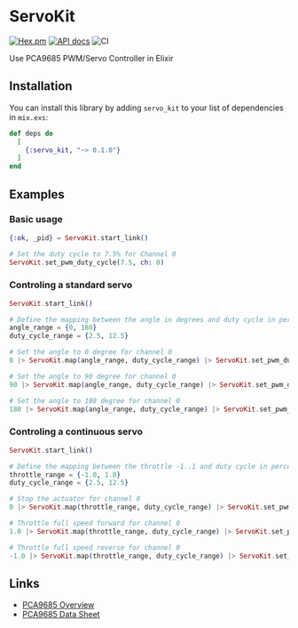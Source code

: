 # ServoKit

[![Hex.pm](https://img.shields.io/hexpm/v/servo_kit.svg)](https://hex.pm/packages/servo_kit)
[![API docs](https://img.shields.io/hexpm/v/servo_kit.svg?label=docs)](https://hexdocs.pm/servo_kit)
![CI](https://github.com/mnishiguchi/pca9685/workflows/CI/badge.svg)

Use PCA9685 PWM/Servo Controller in Elixir

## Installation

You can install this library by adding `servo_kit` to your list of dependencies in `mix.exs`:

```elixir
def deps do
  [
    {:servo_kit, "~> 0.1.0"}
  ]
end
```

## Examples

### Basic usage

```elixir
{:ok, _pid} = ServoKit.start_link()

# Set the duty cycle to 7.5% for Channel 0
ServoKit.set_pwm_duty_cycle(7.5, ch: 0)
```

### Controling a standard servo

```elixir
ServoKit.start_link()

# Define the mapping between the angle in degrees and duty cycle in percentage
angle_range = {0, 180}
duty_cycle_range = {2.5, 12.5}

# Set the angle to 0 degree for channel 0
0 |> ServoKit.map(angle_range, duty_cycle_range) |> ServoKit.set_pwm_duty_cycle(ch: 0)

# Set the angle to 90 degree for channel 0
90 |> ServoKit.map(angle_range, duty_cycle_range) |> ServoKit.set_pwm_duty_cycle(ch: 0)

# Set the angle to 180 degree for channel 0
180 |> ServoKit.map(angle_range, duty_cycle_range) |> ServoKit.set_pwm_duty_cycle(ch: 0)
```

### Controling a continuous servo

```elixir
ServoKit.start_link()

# Define the mapping between the throttle -1..1 and duty cycle in percentage
throttle_range = {-1.0, 1.0}
duty_cycle_range = {2.5, 12.5}

# Stop the actuator for channel 0
0 |> ServoKit.map(throttle_range, duty_cycle_range) |> ServoKit.set_pwm_duty_cycle(ch: 0)

# Throttle full speed forward for channel 0
1.0 |> ServoKit.map(throttle_range, duty_cycle_range) |> ServoKit.set_pwm_duty_cycle(ch: 0)

# Throttle full speed reverse for channel 0
-1.0 |> ServoKit.map(throttle_range, duty_cycle_range) |> ServoKit.set_pwm_duty_cycle(ch: 0)
```

## Links

- [PCA9685 Overview](https://www.nxp.com/products/power-management/lighting-driver-and-controller-ics/ic-led-controllers/16-channel-12-bit-pwm-fm-plus-ic-bus-led-controller:PCA9685)
- [PCA9685 Data Sheet](https://cdn-shop.adafruit.com/datasheets/PCA9685.pdf)
